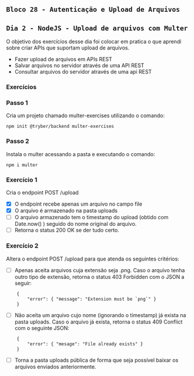 ## `Bloco 28 - Autenticação e Upload de Arquivos`

## `Dia 2 - NodeJS - Upload de arquivos com Multer`

O objetivo dos exercícios desse dia foi colocar em pratica o que aprendi sobre criar APIs que suportam upload de arquivos.

- Fazer upload de arquivos em APIs REST
- Salvar arquivos no servidor através de uma API REST
- Consultar arquivos do servidor através de uma api REST

### Exercícios

### Passo 1

Cria um projeto chamado multer-exercises utilizando o comando:

```
npm init @tryber/backend multer-exercises
```

### Passo 2

Instala o multer acessando a pasta e executando o comando:

```
npm i multer
```

### Exercício 1

Cria o endpoint POST /upload

- [x] O endpoint recebe apenas um arquivo no campo file
- [x] O arquivo é armazenado na pasta uploads
- [ ] O arquivo armazenado tem o timestamp do upload (obtido com Date.now() ) seguido do nome original do arquivo.
- [ ] Retorna o status 200 OK se der tudo certo.

### Exercício 2

Altera o endpoint POST /upload para que atenda os seguintes critérios:

- [ ] Apenas aceita arquivos cuja extensão seja .png. Caso o arquivo tenha outro tipo de extensão, retorna o status 403 Forbidden com o JSON a seguir:

```
    {
        "error": { "message": "Extension must be `png`" }
    }
```

- [ ] Não aceita um arquivo cujo nome (ignorando o timestamp) já exista na pasta uploads. Caso o arquivo já exista, retorna o status 409 Conflict com o seguinte JSON:

```
    {
        "error": { "mesage": "File already exists" }
    }
```

- [ ] Torna a pasta uploads pública de forma que seja possível baixar os arquivos enviados anteriormente.
